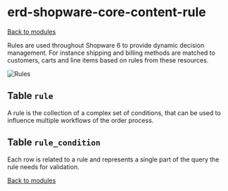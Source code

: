 # erd-shopware-core-content-rule

[Back to modules](../10-modules.md)

Rules are used throughout Shopware 6 to provide dynamic decision management. For instance shipping and billing methods are matched to customers, carts and line items based on rules from these resources.

![Rules](https://github.com/elkmod/shopware-dx/tree/0c4bd450b25734a607955d03e7f7a908abf1a386/Resources/current/60-references-internals/10-core/10-erd/dist/erd-shopware-core-content-rule.png)

## Table `rule`

A rule is the collection of a complex set of conditions, that can be used to influence multiple workflows of the order process.

## Table `rule_condition`

Each row is related to a rule and represents a single part of the query the rule needs for validation.

[Back to modules](../10-modules.md)

